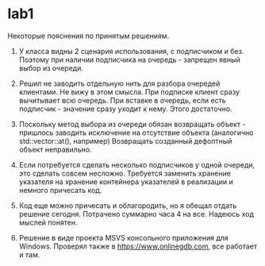 # lab1

Некоторые пояснения по принятым решениям.

1. У класса видны 2 сценария использования, с подписчиком и без.
Поэтому при наличии подписчика на очередь - запрещен явный выбор из очереди.

2. Решил не заводить отдельную нить для разбора очередей клиентами. 
Не вижу в этом смысла. При подписке клиент сразу вычитывает всю очередь. При вставке в очередь, если есть подписчик - значение сразу уходит к нему. Этого достаточно.

3. Поскольку метод выбора из очереди обязан возвращать объект - пришлось заводить исключение на отсутствие объекта (аналогично std::vector::at(), например)
Возвращать созданный дефолтный объект неправильно.

4. Если потребуется сделать несколько подписчиков у одной очереди, это сделать совсем несложно.
Требуется заменить хранение указателя на хранение контейнера указателей в реализации и немного причесать код.

5. Код еще можно причесать и облагородить, но я обещал отдать решение сегодня. Потрачено суммарно часа 4 на все. Надеюсь ход мыслей понятен.

6. Решение в виде проекта MSVS консольного приложения для Windows.
Проверял также в https://www.onlinegdb.com, все работает и там.
